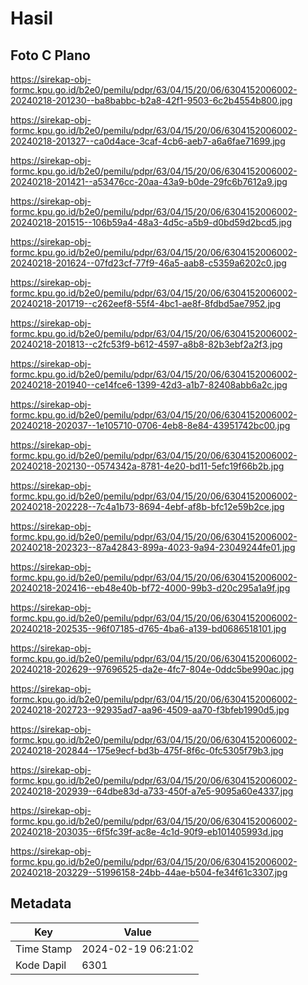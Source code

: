 # Hasil

## Foto C Plano

https://sirekap-obj-formc.kpu.go.id/b2e0/pemilu/pdpr/63/04/15/20/06/6304152006002-20240218-201230--ba8babbc-b2a8-42f1-9503-6c2b4554b800.jpg

https://sirekap-obj-formc.kpu.go.id/b2e0/pemilu/pdpr/63/04/15/20/06/6304152006002-20240218-201327--ca0d4ace-3caf-4cb6-aeb7-a6a6fae71699.jpg

https://sirekap-obj-formc.kpu.go.id/b2e0/pemilu/pdpr/63/04/15/20/06/6304152006002-20240218-201421--a53476cc-20aa-43a9-b0de-29fc6b7612a9.jpg

https://sirekap-obj-formc.kpu.go.id/b2e0/pemilu/pdpr/63/04/15/20/06/6304152006002-20240218-201515--106b59a4-48a3-4d5c-a5b9-d0bd59d2bcd5.jpg

https://sirekap-obj-formc.kpu.go.id/b2e0/pemilu/pdpr/63/04/15/20/06/6304152006002-20240218-201624--07fd23cf-77f9-46a5-aab8-c5359a6202c0.jpg

https://sirekap-obj-formc.kpu.go.id/b2e0/pemilu/pdpr/63/04/15/20/06/6304152006002-20240218-201719--c262eef8-55f4-4bc1-ae8f-8fdbd5ae7952.jpg

https://sirekap-obj-formc.kpu.go.id/b2e0/pemilu/pdpr/63/04/15/20/06/6304152006002-20240218-201813--c2fc53f9-b612-4597-a8b8-82b3ebf2a2f3.jpg

https://sirekap-obj-formc.kpu.go.id/b2e0/pemilu/pdpr/63/04/15/20/06/6304152006002-20240218-201940--ce14fce6-1399-42d3-a1b7-82408abb6a2c.jpg

https://sirekap-obj-formc.kpu.go.id/b2e0/pemilu/pdpr/63/04/15/20/06/6304152006002-20240218-202037--1e105710-0706-4eb8-8e84-43951742bc00.jpg

https://sirekap-obj-formc.kpu.go.id/b2e0/pemilu/pdpr/63/04/15/20/06/6304152006002-20240218-202130--0574342a-8781-4e20-bd11-5efc19f66b2b.jpg

https://sirekap-obj-formc.kpu.go.id/b2e0/pemilu/pdpr/63/04/15/20/06/6304152006002-20240218-202228--7c4a1b73-8694-4ebf-af8b-bfc12e59b2ce.jpg

https://sirekap-obj-formc.kpu.go.id/b2e0/pemilu/pdpr/63/04/15/20/06/6304152006002-20240218-202323--87a42843-899a-4023-9a94-23049244fe01.jpg

https://sirekap-obj-formc.kpu.go.id/b2e0/pemilu/pdpr/63/04/15/20/06/6304152006002-20240218-202416--eb48e40b-bf72-4000-99b3-d20c295a1a9f.jpg

https://sirekap-obj-formc.kpu.go.id/b2e0/pemilu/pdpr/63/04/15/20/06/6304152006002-20240218-202535--96f07185-d765-4ba6-a139-bd0686518101.jpg

https://sirekap-obj-formc.kpu.go.id/b2e0/pemilu/pdpr/63/04/15/20/06/6304152006002-20240218-202629--97696525-da2e-4fc7-804e-0ddc5be990ac.jpg

https://sirekap-obj-formc.kpu.go.id/b2e0/pemilu/pdpr/63/04/15/20/06/6304152006002-20240218-202723--92935ad7-aa96-4509-aa70-f3bfeb1990d5.jpg

https://sirekap-obj-formc.kpu.go.id/b2e0/pemilu/pdpr/63/04/15/20/06/6304152006002-20240218-202844--175e9ecf-bd3b-475f-8f6c-0fc5305f79b3.jpg

https://sirekap-obj-formc.kpu.go.id/b2e0/pemilu/pdpr/63/04/15/20/06/6304152006002-20240218-202939--64dbe83d-a733-450f-a7e5-9095a60e4337.jpg

https://sirekap-obj-formc.kpu.go.id/b2e0/pemilu/pdpr/63/04/15/20/06/6304152006002-20240218-203035--6f5fc39f-ac8e-4c1d-90f9-eb101405993d.jpg

https://sirekap-obj-formc.kpu.go.id/b2e0/pemilu/pdpr/63/04/15/20/06/6304152006002-20240218-203229--51996158-24bb-44ae-b504-fe34f61c3307.jpg


## Metadata

| Key        | Value               |
| ---------- | ------------------- |
| Time Stamp | 2024-02-19 06:21:02 |
| Kode Dapil | 6301                |



